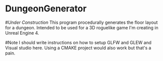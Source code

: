 # DungeonGenerator
#*Under Construction*
This program procedurally generates the floor layout for a dungeon. 
Intended to be used for a 3D roguelike game I'm creating in Unreal Engine 4.

#Note
I should write instructions on how to setup GLFW and GLEW and Visual studio here.
Using a CMAKE project would also work but that's a pain.
